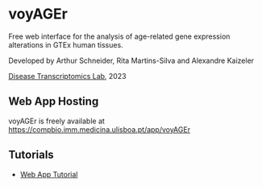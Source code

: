 # voyAGEr

Free web interface for the analysis of age-related gene expression alterations in GTEx human tissues.

Developed by Arthur Schneider, Rita Martins-Silva and Alexandre Kaizeler

[Disease Transcriptomics Lab](https://imm.medicina.ulisboa.pt/group/distrans), 2023

## Web App Hosting
voyAGEr is freely available at https://compbio.imm.medicina.ulisboa.pt/app/voyAGEr

## Tutorials
- [Web App Tutorial](https://diseasetranscriptomicslab.github.io/voyAGEr/www/voyAGEr-WebAppTutorial.html)

 

